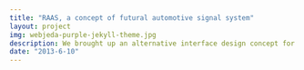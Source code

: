 ```yaml
---
title: "RAAS, a concept of futural automotive signal system"
layout: project
img: webjeda-purple-jekyll-theme.jpg
description: We brought up an alternative interface design concept for car-to-car, or car-to-environment communication. .
date: "2013-6-10"
---
```




